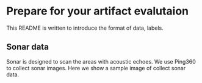 # Prepare for your artifact evalutaion
This README is written to introduce the format of data, labels.

## Sonar data
Sonar is designed to scan the areas with acoustic echoes. We use Ping360 to collect sonar images. Here we show a sample image of collect sonar data.


